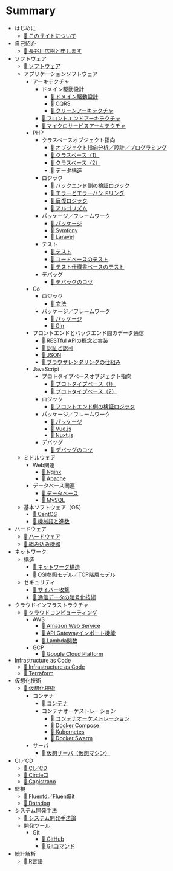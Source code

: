 # Summary
* はじめに
  * [📖 ︎このサイトについて](README.md)
* 自己紹介
  * [📖 ︎長谷川広樹と申します](public/self_introduction.md)
* ソフトウェア
  * [📖 ︎ソフトウェア](public/software.md)
  * アプリケーションソフトウェア
    * アーキテクチャ
      * ドメイン駆動設計
        * [📖 ︎ドメイン駆動設計](public/software_application_backend_architecture_domain_driven_design.md)
        * [📖 ︎CQRS](public/software_application_backend_architecture_cqrs.md)
        * [📖 ︎クリーンアーキテクチャ](public/software_application_backend_architecture_domain_driven_design_clean_architecture.md)
      * [📖 ︎フロントエンドアーキテクチャ](public/software_application_frontend_architecture.md)
      * [📖 ︎マイクロサービスアーキテクチャ](public/software_application_frontend_and_backend_architecture_microservice.md)
    * PHP
      * クラスベースオブジェクト指向
        * [📖 ︎オブジェクト指向分析／設計／プログラミング](public/software_application_backend_php_object_orientation_analysis_design_programming.md)
        * [📖 ︎クラスベース（1）](public/software_application_backend_php_object_orientation_class.md)
        * [📖 ︎クラスベース（2）](public/software_application_backend_php_object_orientation_method_data.md)
        * [📖 ︎データ構造](public/software_application_backend_php_object_orientation_data_structure.md)
      * ロジック
        * [📖 ︎バックエンド側の検証ロジック](public/software_application_backend_php_logic_validation.md)
        * [📖 ︎エラーとエラーハンドリング](public/software_application_backend_php_logic_error_and_error_handling.md)
        * [📖 ︎反復ロジック](public/software_application_backend_php_logic_iteration.md)
        * [📖 ︎アルゴリズム](public/software_application_backend_php_logic_algorithm.md)
      * パッケージ／フレームワーク
        * [📖 ︎パッケージ](public/software_application_backend_php_package.md)
        * [📖 ︎Symfony](public/software_application_backend_php_framework_symfony.md)
        * [📖 ︎Laravel](public/software_application_backend_php_framework_laravel.md)
      * テスト
        * [📖 ︎テスト](public/software_application_backend_php_testing.md)
        * [📖 ︎コードベースのテスト](public/software_application_backend_php_testing_based_on_code.md)
        * [📖 ︎テスト仕様書ベースのテスト](public/software_application_backend_php_testing_based_on_test_specification.md)
      * デバッグ
        * [📖 ︎デバッグのコツ](public/software_application_backend_php_debug.md)
    * Go
      * ロジック
        * [📖 文法](public/software_application_backend_go_logic.md)
      * パッケージ／フレームワーク
        * [📖 パッケージ](public/software_application_backend_go_package.md)
        * [📖 Gin](public/software_application_backend_go_framework_gin.md)
    * フロントエンドとバックエンド間のデータ通信
      * [📖 ︎RESTful APIの概念と実装](public/software_application_backend_api_restful.md)
      * [📖 ︎認証と認可](public/software_application_frontend_and_backend_authentication_authorization.md)
      * [📖 ︎JSON](public/software_application_frontend_and_backend_json.md)
      * [📖 ︎ブラウザレンダリングの仕組み](public/software_application_frontend_and_backend_browser_rendering.md)
    * JavaScript
      * プロトタイプベースオブジェクト指向
        * [📖 ︎プロトタイプベース（1）](public/software_application_frontend_js_object_orientation_prototype.md)
        * [📖 ︎プロトタイプベース（2）](public/software_application_frontend_js_object_orientation_method_data.md)
      * ロジック
        * [📖 ︎フロントエンド側の検証ロジック](public/software_application_frontend_js_logic_validation.md)
      * パッケージ／フレームワーク
        * [📖 ︎パッケージ](public/software_application_frontend_js_package.md)
        * [📖 ︎Vue.js](public/software_application_frontend_js_framework_vuejs.md)
        * [📖 ︎Nuxt.js](public/software_application_frontend_js_framework_nuxtjs.md)
      * デバッグ
        * [📖 ︎デバッグのコツ](public/software_application_frontend_js_debug.md)
  * ミドルウェア
    * Web関連
      * [📖 ︎Nginx](public/software_middleware_nginx.md)
      * [📖 ︎Apache](public/software_middleware_apache.md)
    * データベース関連
      * [📖 ︎データベース](public/software_middleware_database.md)
      * [📖 My︎SQL](public/software_middleware_database_mysql.md)
  * 基本ソフトウェア（OS）
    * [📖 ︎CentOS](public/software_basic_centos.md)
    * [📖 ︎機械語と進数](public/software_basic_machine_language_and_radix.md)
* ハードウェア
  * [📖 ︎ハードウェア](public/hardware.md)
  * [📖 ︎組み込み機器](public/hardware_embedded_system.md)
* ネットワーク
  * 構造
    * [📖 ︎ネットワーク構造](public/network_structure.md)
    * [📖 ︎OSI参照モデル／TCP階層モデル](public/network_osi_tcp.md)
  * セキュリティ
    * [📖 ︎サイバー攻撃](public/network_cyber_attacks.md)
    * [📖 ︎通信データの暗号化技術](public/network_encryption_technology.md)
* クラウドインフラストラクチャ
  * [📖 ︎クラウドコンピューティング](public/cloud_computing.md)
    * AWS
      * [📖 ︎Amazon Web Service](public/cloud_computing_aws.md)
      * [📖 ︎API Gatewayインポート機能](public/cloud_computing_aws_api_gateway_import.md)
      * [📖 ︎Lambda関数](public/cloud_computing_aws_lambda_function.md)
    * GCP
      * [📖 ︎Google Cloud Platform](public/cloud_computing_gcp.md)
* Infrastructure as Code
  * [📖 ︎Infrastructure as Code](public/infrastructure_as_code.md)
  * [📖 ︎Terraform](public/infrastructure_as_code_terraform.md)
* 仮想化技術
  * [📖 ︎仮想化技術](public/virtualization.md)
    * コンテナ
      * [📖 ︎コンテナ](public/virtualization_container.md)
      * コンテナオーケストレーション
        * [📖 ︎コンテナオーケストレーション](public/virtualization_container_orchestration.md)
        * [📖 ︎Docker Compose](public/virtualization_container_orchestration_docker_compose.md)
        * [📖 ︎Kubernetes](public/virtualization_container_orchestration_kubernetes.md)
        * [📖 ︎Docker Swarm](public/virtualization_container_orchestration_docker_swarm.md)
    * サーバ
      * [📖 ︎仮想サーバ（仮想マシン）](public/virtualization_server.md)
* CI／CD
  * [📖 ︎CI／CD](public/ci_cd.md)
  * [📖 ︎CircleCI](public/ci_cd_circleci.md)
  * [📖 ︎Capistrano](public/ci_cd_capistrano.md)
* 監視
  * [📖 ︎Fluentd／FluentBit](public/monitering_fluentd_and_fluentbit.md)
  * [📖 ︎Datadog](public/monitering_datadog.md)
* システム開発手法
  * [📖 ︎システム開発手法論](public/system_development_methodology.md)
   * 開発ツール
     * Git
        * [📖 ︎GitHub](public/system_development_methodology_github.md)
        * [📖 ︎Gitコマンド](public/system_development_methodology_git_command.md)
* 統計解析
  * [📖 ︎R言語](public/statistic_analysis_r.md)
